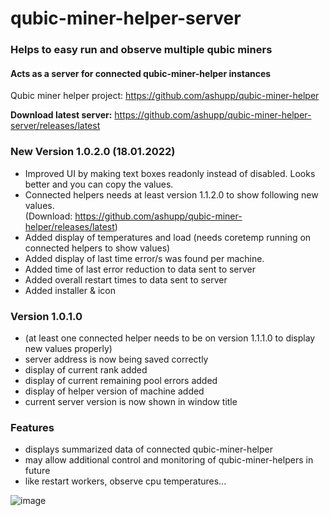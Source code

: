 # qubic-miner-helper-server

### Helps to easy run and observe multiple qubic miners
#### Acts as a server for connected qubic-miner-helper instances
Qubic miner helper project: https://github.com/ashupp/qubic-miner-helper

**Download latest server:** https://github.com/ashupp/qubic-miner-helper-server/releases/latest  

### New Version 1.0.2.0 (18.01.2022)
- Improved UI by making text boxes readonly instead of disabled. Looks better and you can copy the values.
- Connected helpers needs at least version 1.1.2.0 to show following new values.  
(Download: https://github.com/ashupp/qubic-miner-helper/releases/latest)
- Added display of temperatures and load (needs coretemp running on connected helpers to show values)
- Added display of last time error/s was found per machine.
- Added time of last error reduction to data sent to server
- Added overall restart times to data sent to server
- Added installer & icon

### Version 1.0.1.0
- (at least one connected helper needs to be on version 1.1.1.0 to display new values properly)
- server address is now being saved correctly
- display of current rank added
- display of current remaining pool errors added
- display of helper version of machine added
- current server version is now shown in window title

### Features
- displays summarized data of connected qubic-miner-helper  
- may allow additional control and monitoring of qubic-miner-helpers in future
- like restart workers, observe cpu temperatures...

![image](https://user-images.githubusercontent.com/1867828/149851220-eed9be9d-9d71-48ef-80c8-0ca51380af40.png)
